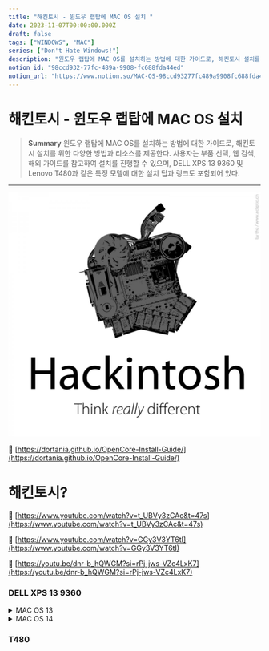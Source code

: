 ```yaml
---
title: "해킨토시 - 윈도우 랩탑에 MAC OS 설치 "
date: 2023-11-07T00:00:00.000Z
draft: false
tags: ["WINDOWS", "MAC"]
series: ["Don't Hate Windows!"]
description: "윈도우 랩탑에 MAC OS를 설치하는 방법에 대한 가이드로, 해킨토시 설치를 위한 다양한 방법과 리소스를 제공한다. 사용자는 부품 선택, 웹 검색, 해외 가이드를 참고하여 설치를 진행할 수 있으며, DELL XPS 13 9360 및 Lenovo T480과 같은 특정 모델에 대한 설치 팁과 링크도 포함되어 있다."
notion_id: "98ccd932-77fc-489a-9908-fc688fda44ed"
notion_url: "https://www.notion.so/MAC-OS-98ccd93277fc489a9908fc688fda44ed"
---
```


# 해킨토시 - 윈도우 랩탑에 MAC OS 설치 

> **Summary**
> 윈도우 랩탑에 MAC OS를 설치하는 방법에 대한 가이드로, 해킨토시 설치를 위한 다양한 방법과 리소스를 제공한다. 사용자는 부품 선택, 웹 검색, 해외 가이드를 참고하여 설치를 진행할 수 있으며, DELL XPS 13 9360 및 Lenovo T480과 같은 특정 모델에 대한 설치 팁과 링크도 포함되어 있다.

---

![Image](image_5167e75c65c5.png)

🔗 [https://dortania.github.io/OpenCore-Install-Guide/](https://dortania.github.io/OpenCore-Install-Guide/)

# 해킨토시?

🔗 [https://www.youtube.com/watch?v=t_UBVy3zCAc&t=47s](https://www.youtube.com/watch?v=t_UBVy3zCAc&t=47s)

🔗 [https://www.youtube.com/watch?v=GGy3V3YT6tI](https://www.youtube.com/watch?v=GGy3V3YT6tI)

🔗 [https://youtu.be/dnr-b_hQWGM?si=rPj-jws-VZc4LxK7](https://youtu.be/dnr-b_hQWGM?si=rPj-jws-VZc4LxK7)

### DELL XPS 13 9360

<details>
<summary>MAC OS 13</summary>

🔗 [https://youtu.be/lEBk_i6on2E?si=0uv4qz5Hh72YlidY](https://youtu.be/lEBk_i6on2E?si=0uv4qz5Hh72YlidY)

🔗 [https://www.youtube.com/watch?v=Ybr4tT9rVkg](https://www.youtube.com/watch?v=Ybr4tT9rVkg)

🔗 [https://www.youtube.com/watch?v=r-o6OK8Q9hI](https://www.youtube.com/watch?v=r-o6OK8Q9hI)

</details>

<details>
<summary>MAC OS 14</summary>

🔗 [https://www.youtube.com/watch?v=BRqFtjJY9gU&t=188s](https://www.youtube.com/watch?v=BRqFtjJY9gU&t=188s)

</details>


### T480


